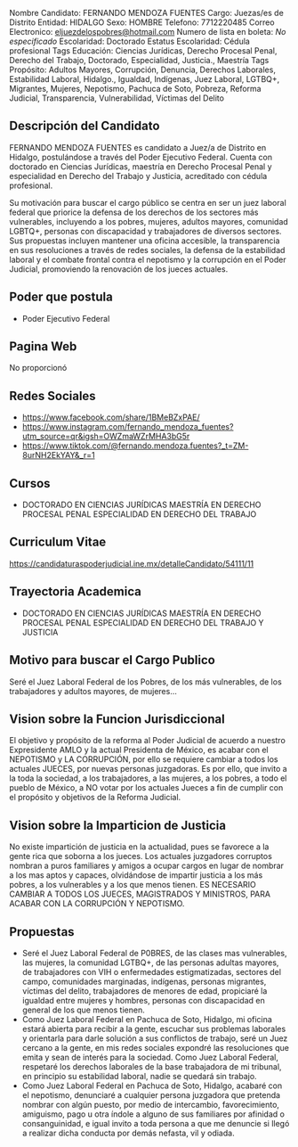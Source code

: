 Nombre Candidato: FERNANDO MENDOZA FUENTES
Cargo: Juezas/es de Distrito
Entidad: HIDALGO
Sexo: HOMBRE
Telefono: 7712220485
Correo Electronico: eljuezdelospobres@hotmail.com
Numero de lista en boleta: *No especificado*
Escolaridad: Doctorado
Estatus Escolaridad: Cédula profesional
Tags Educación: Ciencias Jurídicas, Derecho Procesal Penal, Derecho del Trabajo, Doctorado, Especialidad, Justicia., Maestría
Tags Propósito: Adultos Mayores, Corrupción, Denuncia, Derechos Laborales, Estabilidad Laboral, Hidalgo., Igualdad, Indígenas, Juez Laboral, LGTBQ+, Migrantes, Mujeres, Nepotismo, Pachuca de Soto, Pobreza, Reforma Judicial, Transparencia, Vulnerabilidad, Víctimas del Delito


## Descripción del Candidato 

FERNANDO MENDOZA FUENTES es candidato a Juez/a de Distrito en Hidalgo, postulándose a través del Poder Ejecutivo Federal. Cuenta con doctorado en Ciencias Jurídicas, maestría en Derecho Procesal Penal y especialidad en Derecho del Trabajo y Justicia, acreditado con cédula profesional.

Su motivación para buscar el cargo público se centra en ser un juez laboral federal que priorice la defensa de los derechos de los sectores más vulnerables, incluyendo a los pobres, mujeres, adultos mayores, comunidad LGBTQ+, personas con discapacidad y trabajadores de diversos sectores. Sus propuestas incluyen mantener una oficina accesible, la transparencia en sus resoluciones a través de redes sociales, la defensa de la estabilidad laboral y el combate frontal contra el nepotismo y la corrupción en el Poder Judicial, promoviendo la renovación de los jueces actuales.


## Poder que postula

- Poder Ejecutivo Federal


## Pagina Web

No proporcionó


## Redes Sociales

- https://www.facebook.com/share/1BMeBZxPAE/
- https://www.instagram.com/fernando_mendoza_fuentes?utm_source=qr&igsh=OWZmaWZrMHA3bG5r
- https://www.tiktok.com/@fernando.mendoza.fuentes?_t=ZM-8urNH2EkYAY&_r=1


## Cursos

- DOCTORADO EN CIENCIAS JURÍDICAS   MAESTRÍA EN DERECHO PROCESAL PENAL   ESPECIALIDAD EN DERECHO DEL TRABAJO


## Curriculum Vitae

https://candidaturaspoderjudicial.ine.mx/detalleCandidato/54111/11


## Trayectoria Academica

- DOCTORADO EN CIENCIAS JURÍDICAS MAESTRÍA EN DERECHO PROCESAL PENAL ESPECIALIDAD EN DERECHO DEL TRABAJO Y JUSTICIA


## Motivo para buscar el Cargo Publico

Seré el Juez Laboral Federal de los Pobres, de los más vulnerables, de los trabajadores y adultos mayores, de mujeres...


## Vision sobre la Funcion Jurisdiccional

El objetivo y propósito de la reforma al Poder Judicial de acuerdo a nuestro Expresidente AMLO y la actual Presidenta de México, es acabar con el NEPOTISMO y LA CORRUPCIÓN, por ello se requiere cambiar a todos los actuales JUECES, por nuevas personas juzgadoras. Es por ello, que invito a la toda la sociedad, a los trabajadores, a las mujeres, a los pobres, a todo el pueblo de México, a NO votar por los actuales Jueces a fin de cumplir con el propósito y objetivos de la Reforma Judicial.


## Vision sobre la Imparticion de Justicia

No existe impartición de justicia en la actualidad, pues se favorece a la gente rica que soborna a los jueces. Los actuales juzgadores corruptos nombran a puros familiares y amigos a ocupar cargos en lugar de nombrar a los mas aptos y capaces, olvidándose de impartir justicia a los más pobres, a los vulnerables y a los que menos tienen. ES NECESARIO CAMBIAR A TODOS LOS JUECES, MAGISTRADOS Y MINISTROS, PARA ACABAR CON LA CORRUPCIÓN Y NEPOTISMO.


## Propuestas

- Seré el Juez Laboral Federal de P0BRES, de las clases mas vulnerables, las mujeres, la comunidad LGTBQ+, de las personas adultas mayores, de trabajadores con VIH o enfermedades estigmatizadas, sectores del campo, comunidades marginadas, indígenas, personas migrantes, víctimas del delito, trabajadores de menores de edad, propiciaré la igualdad entre mujeres y hombres, personas con discapacidad en general de los que menos tienen.
- Como Juez Laboral Federal en Pachuca de Soto, Hidalgo, mi oficina estará abierta para recibir a la gente, escuchar sus problemas laborales y orientarla para darle solución a sus conflictos de trabajo, seré un Juez cercano a la gente, en mis redes sociales expondré las resoluciones que emita y sean de interés para la sociedad. Como Juez Laboral Federal, respetaré los derechos laborales de la base trabajadora de mi tribunal, en principio su estabilidad laboral, nadie se quedará sin trabajo.
- Como Juez Laboral Federal en Pachuca de Soto, Hidalgo, acabaré con el nepotismo, denunciaré a cualquier persona juzgadora que pretenda nombrar con algún puesto, por medio de intercambio, favorecimiento, amiguismo, pago u otra índole a alguno de sus familiares por afinidad o consanguinidad, e igual invito a toda persona a que me denuncie si llegó a realizar dicha conducta por demás nefasta, vil y odiada.

